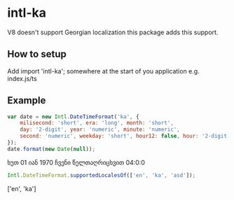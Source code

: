 # intl-ka
V8 doesn't support Georgian localization this package adds this support.

## How to setup
Add
import 'intl-ka';
somewhere at the start of you application e.g. index.js/ts

## Example
```javascript
var date = new Intl.DateTimeFormat('ka', {
    milisecond: 'short', era: 'long', month: 'short',
    day: '2-digit', year: 'numeric', minute: 'numeric',
    second: 'numeric', weekday: 'short', hour12: false, hour: '2-digit'
});
date.format(new Date(null));
```
ხუთ 01 იან 1970 ჩვენი წელთაღრიცხვით 04:0:0

```javascript
Intl.DateTimeFormat.supportedLocalesOf(['en', 'ka', 'asd']);
```
['en', 'ka']
